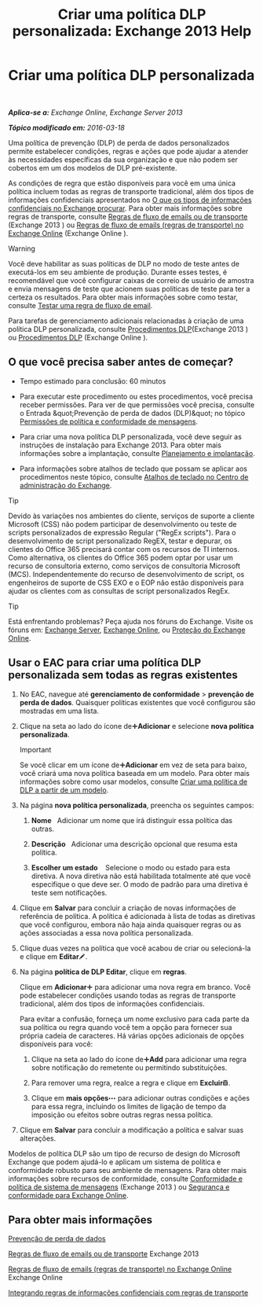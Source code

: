 ﻿---
title: 'Criar uma política DLP personalizada: Exchange 2013 Help'
TOCTitle: Criar uma política DLP personalizada
ms:assetid: b3299a39-9663-41e4-b76e-9d2f7879d486
ms:mtpsurl: https://technet.microsoft.com/pt-br/library/JJ150550(v=EXCHG.150)
ms:contentKeyID: 50484793
ms.date: 05/22/2018
mtps_version: v=EXCHG.150
ms.translationtype: MT
---

# Criar uma política DLP personalizada

 

_**Aplica-se a:** Exchange Online, Exchange Server 2013_

_**Tópico modificado em:** 2016-03-18_

Uma política de prevenção (DLP) de perda de dados personalizados permite estabelecer condições, regras e ações que pode ajudar a atender às necessidades específicas da sua organização e que não podem ser cobertos em um dos modelos de DLP pré-existente.

As condições de regra que estão disponíveis para você em uma única política incluem todas as regras de transporte tradicional, além dos tipos de informações confidenciais apresentados no [O que os tipos de informações confidenciais no Exchange procurar](what-the-sensitive-information-types-in-exchange-look-for-exchange-online-help.md). Para obter mais informações sobre regras de transporte, consulte [Regras de fluxo de emails ou de transporte](mail-flow-rules-transport-rules-in-exchange-2013-exchange-2013-help.md) (Exchange 2013 ) ou [Regras de fluxo de emails (regras de transporte) no Exchange Online](https://technet.microsoft.com/pt-br/library/jj919238\(v=exchg.150\)) (Exchange Online ).


> [!WARNING]
> Você deve habilitar as suas políticas de DLP no modo de teste antes de executá-los em seu ambiente de produção. Durante esses testes, é recomendável que você configurar caixas de correio de usuário de amostra e envia mensagens de teste que acionem suas políticas de teste para ter a certeza os resultados. Para obter mais informações sobre como testar, consulte <A href="https://docs.microsoft.com/pt-br/exchange/security-and-compliance/mail-flow-rules/test-mail-flow-rules">Testar uma regra de fluxo de email</A>.



Para tarefas de gerenciamento adicionais relacionadas à criação de uma política DLP personalizada, consulte [Procedimentos DLP](dlp-procedures-exchange-2013-help.md)(Exchange 2013 ) ou [Procedimentos DLP](https://technet.microsoft.com/pt-br/library/jj938003\(v=exchg.150\)) (Exchange Online ).

## O que você precisa saber antes de começar?

  - Tempo estimado para conclusão: 60 minutos

  - Para executar este procedimento ou estes procedimentos, você precisa receber permissões. Para ver de que permissões você precisa, consulte o Entrada \&quot;Prevenção de perda de dados (DLP)\&quot; no tópico [Permissões de política e conformidade de mensagens](messaging-policy-and-compliance-permissions-exchange-2013-help.md).

  - Para criar uma nova política DLP personalizada, você deve seguir as instruções de instalação para Exchange 2013. Para obter mais informações sobre a implantação, consulte [Planejamento e implantação](planning-and-deployment-for-exchange-2013-installation-instructions.md).

  - Para informações sobre atalhos de teclado que possam se aplicar aos procedimentos neste tópico, consulte [Atalhos de teclado no Centro de administração do Exchange](keyboard-shortcuts-in-the-exchange-admin-center-exchange-online-protection-help.md).


> [!TIP]
> Devido às variações nos ambientes do cliente, serviços de suporte a cliente Microsoft (CSS) não podem participar de desenvolvimento ou teste de scripts personalizados de expressão Regular ("RegEx scripts"). Para o desenvolvimento de script personalizado RegEX, testar e depurar, os clientes do Office 365 precisará contar com os recursos de TI internos. Como alternativa, os clientes do Office 365 podem optar por usar um recurso de consultoria externo, como serviços de consultoria Microsoft (MCS). Independentemente do recurso de desenvolvimento de script, os engenheiros de suporte de CSS EXO e o EOP não estão disponíveis para ajudar os clientes com as consultas de script personalizados RegEx.




> [!TIP]
> Está enfrentando problemas? Peça ajuda nos fóruns do Exchange. Visite os fóruns em: <A href="https://go.microsoft.com/fwlink/p/?linkid=60612">Exchange Server</A>, <A href="https://go.microsoft.com/fwlink/p/?linkid=267542">Exchange Online</A>, ou <A href="https://go.microsoft.com/fwlink/p/?linkid=285351">Proteção do Exchange Online</A>.



## Usar o EAC para criar uma política DLP personalizada sem todas as regras existentes

1.  No EAC, navegue até **gerenciamento de conformidade** \> **prevenção de perda de dados**. Quaisquer políticas existentes que você configurou são mostradas em uma lista.

2.  Clique na seta ao lado do ícone de![Ícone Adicionar](images/JJ218640.c1e75329-d6d7-4073-a27d-498590bbb558(EXCHG.150).gif "Ícone Adicionar")**Adicionar** e selecione **nova política personalizada**.
    

    > [!IMPORTANT]
    > Se você clicar em um ícone de<IMG title="Ícone Adicionar" alt="Ícone Adicionar" src="images/JJ218640.c1e75329-d6d7-4073-a27d-498590bbb558(EXCHG.150).gif"><STRONG>Adicionar</STRONG> em vez de seta para baixo, você criará uma nova política baseada em um modelo. Para obter mais informações sobre como usar modelos, consulte <A href="https://docs.microsoft.com/pt-br/exchange/security-and-compliance/data-loss-prevention/create-dlp-policy-from-template">Criar uma política de DLP a partir de um modelo</A>.



3.  Na página **nova política personalizada**, preencha os seguintes campos:
    
    1.  **Nome**   Adicionar um nome que irá distinguir essa política das outras.
    
    2.  **Descrição**   Adicionar uma descrição opcional que resuma esta política.
    
    3.  **Escolher um estado**    Selecione o modo ou estado para esta diretiva. A nova diretiva não está habilitada totalmente até que você especifique o que deve ser. O modo de padrão para uma diretiva é teste sem notificações.

4.  Clique em **Salvar** para concluir a criação de novas informações de referência de política. A política é adicionada à lista de todas as diretivas que você configurou, embora não haja ainda quaisquer regras ou as ações associadas a essa nova política personalizada.

5.  Clique duas vezes na política que você acabou de criar ou selecioná-la e clique em **Editar**![Ícone de edição](images/JJ218640.6f53ccb2-1f13-4c02-bea0-30690e6ea71d(EXCHG.150).gif "Ícone de edição").

6.  Na página **política de DLP Editar**, clique em **regras**.
    
    Clique em **Adicionar**![Ícone Adicionar](images/JJ218640.c1e75329-d6d7-4073-a27d-498590bbb558(EXCHG.150).gif "Ícone Adicionar") para adicionar uma nova regra em branco. Você pode estabelecer condições usando todas as regras de transporte tradicional, além dos tipos de informações confidenciais.
    
    Para evitar a confusão, forneça um nome exclusivo para cada parte da sua política ou regra quando você tem a opção para fornecer sua própria cadeia de caracteres. Há várias opções adicionais de opções disponíveis para você:
    
    1.  Clique na seta ao lado do ícone de![Ícone Adicionar](images/JJ218640.c1e75329-d6d7-4073-a27d-498590bbb558(EXCHG.150).gif "Ícone Adicionar")**Add** para adicionar uma regra sobre notificação do remetente ou permitindo substituições.
    
    2.  Para remover uma regra, realce a regra e clique em **Excluir**![Excluir ícone](images/JJ673559.14f639f6-61e8-4418-bbfb-0db14de9d2f5(EXCHG.150).gif "Excluir ícone").
    
    3.  Clique em **mais opções**![Ícone Mais opções](images/JJ150550.5381819e-3b21-4873-8714-e9b956290b28(EXCHG.150).gif "Ícone Mais opções") para adicionar outras condições e ações para essa regra, incluindo os limites de ligação de tempo da imposição ou efeitos sobre outras regras nessa política.

7.  Clique em **Salvar** para concluir a modificação a política e salvar suas alterações.

Modelos de política DLP são um tipo de recurso de design do Microsoft Exchange que podem ajudá-lo e aplicam um sistema de política e conformidade robusto para seu ambiente de mensagens. Para obter mais informações sobre recursos de conformidade, consulte [Conformidade e política de sistema de mensagens](messaging-policy-and-compliance-exchange-2013-help.md) (Exchange 2013 ) ou [Segurança e conformidade para Exchange Online](https://technet.microsoft.com/pt-br/library/jj200706\(v=exchg.150\)).

## Para obter mais informações

[Prevenção de perda de dados](technical-overview-of-dlp-data-loss-prevention-in-exchange.md)

[Regras de fluxo de emails ou de transporte](mail-flow-rules-transport-rules-in-exchange-2013-exchange-2013-help.md) Exchange 2013

[Regras de fluxo de emails (regras de transporte) no Exchange Online](https://technet.microsoft.com/pt-br/library/jj919238\(v=exchg.150\)) Exchange Online

[Integrando regras de informações confidenciais com regras de transporte](https://docs.microsoft.com/pt-br/exchange/security-and-compliance/data-loss-prevention/integrate-sensitive-information-rules)

